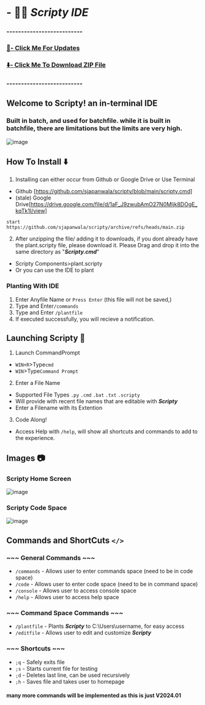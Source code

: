 # - 👨‍💻 ***Scripty IDE***
### --------------------------
### [📃- Click Me For Updates](https://github.com/sjapanwala/scripty/blob/main/updates.txt)
### [⬇️- Click Me To Download ZIP File](https://github.com/sjapanwala/scripty/archive/refs/heads/main.zip)
### --------------------------
## Welcome to Scripty! an in-terminal IDE 
### Built in batch, and used for batchfile. while it is built in batchfile, there are limitations but the limits are very high.
![image](https://github.com/sjapanwala/scripty/assets/92124191/ca6b8d02-7c2f-4555-933c-ab6fc1291915)

## How To Install ⬇️
1) Installing can either occur from Github or Google Drive or Use Terminal
- Github [https://github.com/sjapanwala/scripty/blob/main/scripty.cmd]
- (stale) Google Drive[https://drive.google.com/file/d/1aF_J9zwubAmO27N0MIjk8DOgE_kqTk1I/view]
```pws
start https://github.com/sjapanwala/scripty/archive/refs/heads/main.zip
```
2) After unzipping the file/ adding it to downloads, if you dont already have the plant.scripty file, please download it. Please Drag and drop it into the same directory as "***Scripty.cmd***"
- Scripty Components>plant.scripty
- Or you can use the IDE to plant
### Planting With IDE
1) Enter Anyfile Name or ```Press Enter``` (this file will not be saved,)
2) Type and Enter```/commands```
3) Type and Enter ```/plantfile```
4) If executed successfully, you will recieve a notification.
## Launching Scripty 🚀
1) Launch CommandPrompt 
- ```WIN+R```>Type```cmd```
- ```WIN```>Type```Command Prompt```
2) Enter a File Name
- Supported File Types ```.py``` ```.cmd``` ```.bat``` ```.txt``` ```.scripty```
- Will provide with recent file names that are editable with ***Scripty***
- Enter a Filename with its Extention
3) Code Along!
- Access Help with ```/help```, will show all shortcuts and commands to add to the experience.
## Images 📷

### Scripty Home Screen
![image](https://github.com/sjapanwala/scripty/assets/92124191/499a0379-2e28-4d84-99d5-bf6e31c85471)

### Scripty Code Space
![image](https://github.com/sjapanwala/scripty/assets/92124191/7f9275c4-17b1-4e54-a70c-3d9f8a373cdb)

## Commands and ShortCuts ```</>```
### ~~~ General Commands ~~~
- ```/commands``` - Allows user to enter commands space (need to be in code space)
- ```/code``` - Allows user to enter code space (need to be in command space)
- ```/console``` - Allows user to access console space
- ```/help``` - Allows user to access help space
### ~~~ Command Space Commands ~~~
- ```/plantfile``` - Plants ***Scripty*** to C:\Users\username\, for easy access
- ```/editfile``` - Allows user to edit and customize ***Scripty***
### ~~~ Shortcuts ~~~
- ```;q``` - Safely exits file
- ```;s``` - Starts current file for testing
- ```;d``` - Deletes last line, can be used recursively
- ```;h``` - Saves file and takes user to homepage
#### many more commands will be implemented as this is just V2024.01
